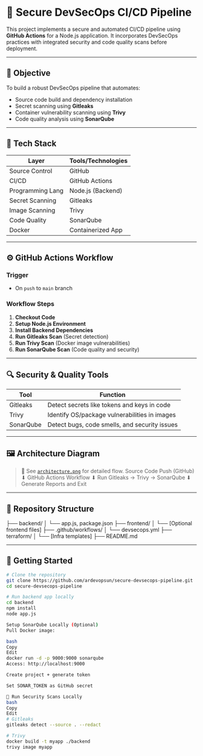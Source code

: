 # 🔐 Secure DevSecOps CI/CD Pipeline

This project implements a secure and automated CI/CD pipeline using **GitHub Actions** for a Node.js application. It incorporates DevSecOps practices with integrated security and code quality scans before deployment.

---

## 📌 Objective

To build a robust DevSecOps pipeline that automates:

- Source code build and dependency installation
- Secret scanning using **Gitleaks**
- Container vulnerability scanning using **Trivy**
- Code quality analysis using **SonarQube**

---

## 🧰 Tech Stack

| Layer             | Tools/Technologies      |
|------------------|-------------------------|
| Source Control    | GitHub                  |
| CI/CD             | GitHub Actions          |
| Programming Lang  | Node.js (Backend)       |
| Secret Scanning   | Gitleaks                |
| Image Scanning    | Trivy                   |
| Code Quality      | SonarQube               |
| Docker            | Containerized App       |

---

## ⚙️ GitHub Actions Workflow

### Trigger
- On `push` to `main` branch

### Workflow Steps

1. **Checkout Code**  
2. **Setup Node.js Environment**
3. **Install Backend Dependencies**
4. **Run Gitleaks Scan** (Secret detection)
5. **Run Trivy Scan** (Docker image vulnerabilities)
6. **Run SonarQube Scan** (Code quality and security)

---

## 🔍 Security & Quality Tools

| Tool      | Function                                      |
|-----------|-----------------------------------------------|
| Gitleaks  | Detect secrets like tokens and keys in code   |
| Trivy     | Identify OS/package vulnerabilities in images |
| SonarQube | Detect bugs, code smells, and security issues |

---

## 🖼️ Architecture Diagram

> 📎 See [`architecture.png`](./assets/architecture.png) for detailed flow.
Source Code Push (GitHub)
⬇
GitHub Actions Workflow
⬇
Run Gitleaks → Trivy → SonarQube
⬇
Generate Reports and Exit
>
> 
---

## 📂 Repository Structure

├── backend/
│ └── app.js, package.json
├── frontend/
│ └── [Optional frontend files]
├── .github/workflows/
│ └── devsecops.yml
├── terraform/
│ └── [Infra templates]
├── README.md


---

## 🚀 Getting Started

```bash
# Clone the repository
git clone https://github.com/ardevopsun/secure-devsecops-pipeline.git
cd secure-devsecops-pipeline

# Run backend app locally
cd backend
npm install
node app.js

Setup SonarQube Locally (Optional)
Pull Docker image:

bash
Copy
Edit
docker run -d -p 9000:9000 sonarqube
Access: http://localhost:9000

Create project + generate token

Set SONAR_TOKEN as GitHub secret

🧪 Run Security Scans Locally
bash
Copy
Edit
# Gitleaks
gitleaks detect --source . --redact

# Trivy
docker build -t myapp ./backend
trivy image myapp
